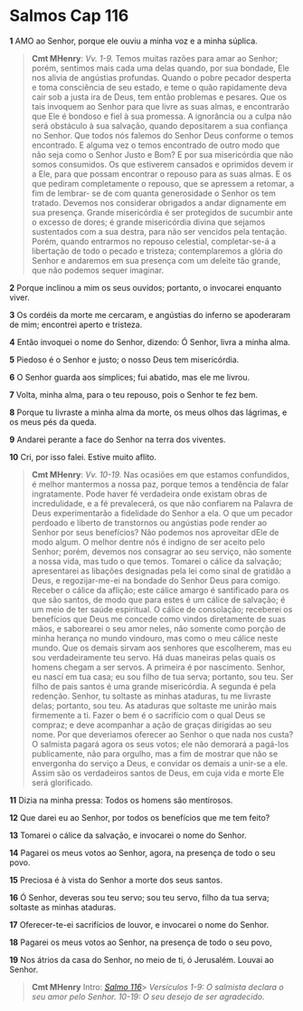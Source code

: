 # Salmos Cap 116

**1** 	AMO ao Senhor, porque ele ouviu a minha voz e a minha súplica.

> **Cmt MHenry**: *Vv. 1-9.* Temos muitas razões para amar ao Senhor; porém, sentimos mais cada uma delas quando, por sua bondade, Ele nos alivia de angústias profundas. Quando o pobre pecador desperta e toma consciência de seu estado, e teme o quão rapidamente deva cair sob a justa ira de Deus, tem então problemas e pesares. Que os tais invoquem ao Senhor para que livre as suas almas, e encontrarão que Ele é bondoso e fiel à sua promessa. A ignorância ou a culpa não será obstáculo à sua salvação, quando depositarem a sua confiança no Senhor. Que todos nós falemos do Senhor Deus conforme o temos encontrado. E alguma vez o temos encontrado de outro modo que não seja como o Senhor Justo e Bom? E por sua misericórdia que não somos consumidos. Os que estiverem cansados e oprimidos devem ir a Ele, para que possam encontrar o repouso para as suas almas. E os que pediram completamente o repouso, que se apressem a retomar, a fim de lembrar- se de com quanta generosidade o Senhor os tem tratado. Devemos nos considerar obrigados a andar dignamente em sua presença. Grande misericórdia é ser protegidos de sucumbir ante o excesso de dores; é grande misericórdia divina que sejamos sustentados com a sua destra, para não ser vencidos pela tentação. Porém, quando entrarmos no repouso celestial, completar-se-á a libertação de todo o pecado e tristeza; contemplaremos a glória do Senhor e andaremos em sua presença com um deleite tão grande, que não podemos sequer imaginar.

**2** 	Porque inclinou a mim os seus ouvidos; portanto, o invocarei enquanto viver.

**3** 	Os cordéis da morte me cercaram, e angústias do inferno se apoderaram de mim; encontrei aperto e tristeza.

**4** 	Então invoquei o nome do Senhor, dizendo: Ó Senhor, livra a minha alma.

**5** 	Piedoso é o Senhor e justo; o nosso Deus tem misericórdia.

**6** 	O Senhor guarda aos símplices; fui abatido, mas ele me livrou.

**7** 	Volta, minha alma, para o teu repouso, pois o Senhor te fez bem.

**8** 	Porque tu livraste a minha alma da morte, os meus olhos das lágrimas, e os meus pés da queda.

**9** 	Andarei perante a face do Senhor na terra dos viventes.

**10** 	Cri, por isso falei. Estive muito aflito.

> **Cmt MHenry**: *Vv. 10-19.* Nas ocasiões em que estamos confundidos, é melhor mantermos a nossa paz, porque temos a tendência de falar ingratamente. Pode haver fé verdadeira onde existam obras de incredulidade, e a fé prevalecerá, os que não confiarem na Palavra de Deus experimentarão a fidelidade do Senhor a ela. O que um pecador perdoado e liberto de transtornos ou angústias pode render ao Senhor por seus benefícios? Não podemos nos aproveitar dEle de modo algum. O melhor dentre nós é indigno de ser aceito pelo Senhor; porém, devemos nos consagrar ao seu serviço, não somente a nossa vida, mas tudo o que temos. Tomarei o cálice da salvação; apresentarei as libações designadas pela lei como sinal de gratidão a Deus, e regozijar-me-ei na bondade do Senhor Deus para comigo. Receber o cálice da aflição; este cálice amargo é santificado para os que são santos, de modo que para estes é um cálice de salvação; é um meio de ter saúde espiritual. O cálice de consolação; receberei os benefícios que Deus me concede como vindos diretamente de suas mãos, e saborearei o seu amor neles, não somente como porção de minha herança no mundo vindouro, mas como o meu cálice neste mundo. Que os demais sirvam aos senhores que escolherem, mas eu sou verdadeiramente teu servo. Há duas maneiras pelas quais os homens chegam a ser servos. A primeira é por nascimento. Senhor, eu nascí em tua casa; eu sou filho de tua serva; portanto, sou teu. Ser filho de pais santos é uma grande misericórdia. A segunda é pela redenção. Senhor, tu soltaste as minhas ataduras, tu me livraste delas; portanto, sou teu. As ataduras que soltaste me unirão mais firmemente a ti. Fazer o bem é o sacrifício com o qual Deus se compraz; e deve acompanhar a ação de graças dirigidas ao seu nome. Por que deveriamos oferecer ao Senhor o que nada nos custa? O salmista pagará agora os seus votos; ele não demorará a pagá-los publicamente, não para orgulho, mas a fim de mostrar que não se envergonha do serviço a Deus, e convidar os demais a unir-se a ele. Assim são os verdadeiros santos de Deus, em cuja vida e morte Ele será glorificado.

**11** 	Dizia na minha pressa: Todos os homens são mentirosos.

**12** 	Que darei eu ao Senhor, por todos os benefícios que me tem feito?

**13** 	Tomarei o cálice da salvação, e invocarei o nome do Senhor.

**14** 	Pagarei os meus votos ao Senhor, agora, na presença de todo o seu povo.

**15** 	Preciosa é à vista do Senhor a morte dos seus santos.

**16** 	Ó Senhor, deveras sou teu servo; sou teu servo, filho da tua serva; soltaste as minhas ataduras.

**17** 	Oferecer-te-ei sacrifícios de louvor, e invocarei o nome do Senhor.

**18** 	Pagarei os meus votos ao Senhor, na presença de todo o seu povo,

**19** 	Nos átrios da casa do Senhor, no meio de ti, ó Jerusalém. Louvai ao Senhor.


> **Cmt MHenry** Intro: *[Salmo 116](../19A-Sl/116.md#0)*> *Versículos 1-9: O salmista declara o seu amor pelo Senhor. 10-19: O seu desejo de ser agradecido.*